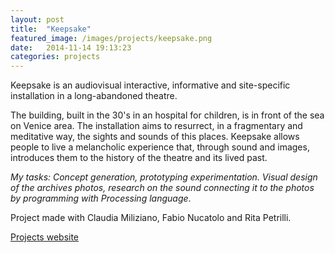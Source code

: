 ```yaml
---
layout: post
title:  "Keepsake"
featured_image: /images/projects/keepsake.png
date:   2014-11-14 19:13:23
categories: projects
---
```


Keepsake is an audiovisual interactive, informative and site-specific installation in a long-abandoned theatre.

The building, built in the 30's in an hospital for children, is in front of the sea on Venice area.
The installation aims to resurrect, in a fragmentary and meditative way, the sights and sounds of this places. Keepsake allows people to live a melancholic experience that, through sound and images, introduces them to the history of the theatre and its lived past.

*My tasks: Concept generation, prototyping experimentation. Visual design of the archives photos, research on the sound connecting it to the photos by programming with Processing language*.

Project made with Claudia Miliziano, Fabio Nucatolo and Rita Petrilli.


<a button class="button" href="http://www.interaction-venice.net/iuav11-12lab2/projects/keepsake/" target="_blank">Projects website</button>
